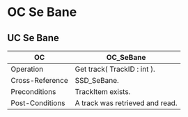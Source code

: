 # OC Se Bane
## UC Se Bane
|OC|OC_SeBane
|----|----|
|Operation|Get track( TrackID : int ).
Cross-Reference| SSD_SeBane.
Preconditions| TrackItem exists.
Post-Conditions| A track was retrieved and read.
